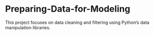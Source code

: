 # Preparing-Data-for-Modeling
This project focuses on data cleaning and filtering using Python’s data manipulation libraries.

